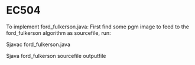 # EC504

To implement ford_fulkerson.java:
First find some pgm image to feed to the ford_fulkerson algorithm as sourcefile, run:

$javac ford_fulkerson.java

$java ford_fulkerson sourcefile outputfile

